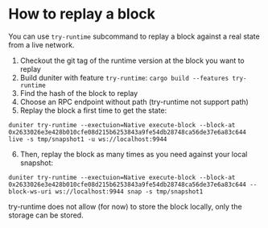 # How to replay a block

You can use `try-runtime` subcommand to replay a block against a real state from a live network.

1. Checkout the git tag of the runtime version at the block you want to replay
2. Build duniter with feature `try-runtime`: `cargo build --features try-runtime`
3. Find the hash of the block to replay
4. Choose an RPC endpoint without path (try-runtime not support path)
5. Replay the block a first time to get the state:

```
duniter try-runtime --exectuion=Native execute-block --block-at 0x2633026e3e428b010cfe08d215b6253843a9fe54db28748ca56de37e6a83c644 live -s tmp/snapshot1 -u ws://localhost:9944
```

6. Then, replay the block as many times as you need against your local snapshot:

```
duniter try-runtime --exectuion=Native execute-block --block-at 0x2633026e3e428b010cfe08d215b6253843a9fe54db28748ca56de37e6a83c644 --block-ws-uri ws://localhost:9944 snap -s tmp/snapshot1
```

try-runtime does not allow (for now) to store the block locally, only the storage can be stored.
